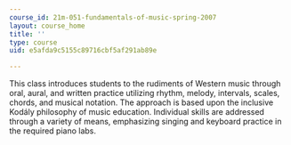 ```yaml
---
course_id: 21m-051-fundamentals-of-music-spring-2007
layout: course_home
title: ''
type: course
uid: e5afda9c5155c89716cbf5af291ab89e

---
```

This class introduces students to the rudiments of Western music through oral, aural, and written practice utilizing rhythm, melody, intervals, scales, chords, and musical notation. The approach is based upon the inclusive Kodály philosophy of music education. Individual skills are addressed through a variety of means, emphasizing singing and keyboard practice in the required piano labs.
